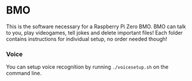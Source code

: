 # BMO
This is the software necessary for a Raspberry Pi Zero BMO.
BMO can talk to you, play videogames, tell jokes and delete important files!
Each folder contains instructions for individual setup, no order needed though!

### Voice
You can setup voice recognition by running ```./voicesetup.sh``` on the command line.

